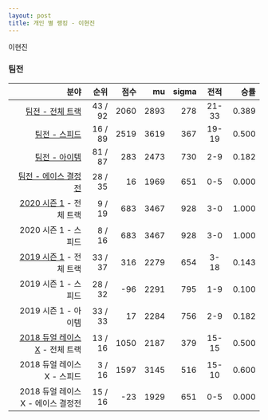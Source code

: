 ```yaml
---
layout: post
title: 개인 별 랭킹 - 이현진
---
```


이현진


### 팀전

| 분야 | 순위 | 점수 | mu | sigma | 전적 | 승률 |
|---:|---:|---:|---:|---:|:---:|---:|
| [팀전 - 전체 트랙](../team-full) | 43 / 92 | 2060 | 2893 | 278 | 21-33 | 0.389 |
| [팀전 - 스피드](../team-speed) | 16 / 89 | 2519 | 3619 | 367 | 19-19 | 0.500 |
| [팀전 - 아이템](../team-item) | 81 / 87 | 283 | 2473 | 730 | 2-9 | 0.182 |
| [팀전 - 에이스 결정전](../team-ace) | 28 / 35 | 16 | 1969 | 651 | 0-5 | 0.000 |
| [2020 시즌 1](../teams-t2020_1) - 전체 트랙 | 9 / 19 | 683 | 3467 | 928 | 3-0 | 1.000 |
| 2020 시즌 1 - 스피드 | 8 / 16 | 683 | 3467 | 928 | 3-0 | 1.000 |
| [2019 시즌 1](../teams-t2019_1) - 전체 트랙 | 33 / 37 | 316 | 2279 | 654 | 3-18 | 0.143 |
| 2019 시즌 1 - 스피드 | 28 / 32 | -96 | 2291 | 795 | 1-9 | 0.100 |
| 2019 시즌 1 - 아이템 | 33 / 33 | 17 | 2284 | 756 | 2-9 | 0.182 |
| [2018 듀얼 레이스 X](../teams-t2018_2) - 전체 트랙 | 13 / 16 | 1050 | 2187 | 379 | 15-15 | 0.500 |
| 2018 듀얼 레이스 X - 스피드 | 3 / 16 | 1597 | 3145 | 516 | 15-10 | 0.600 |
| 2018 듀얼 레이스 X - 에이스 결정전 | 15 / 16 | -23 | 1929 | 651 | 0-5 | 0.000 |
